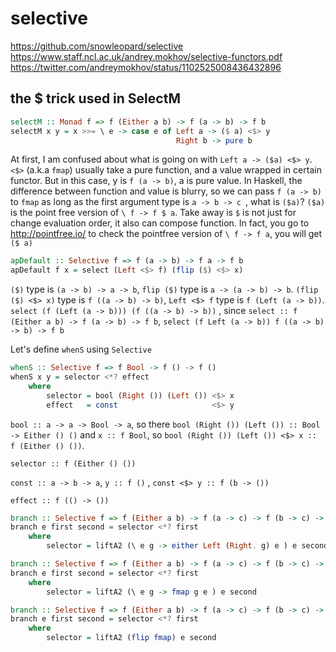 # selective


https://github.com/snowleopard/selective
https://www.staff.ncl.ac.uk/andrey.mokhov/selective-functors.pdf
https://twitter.com/andreymokhov/status/1102525008436432896


## the $ trick used in SelectM

```haskell
selectM :: Monad f => f (Either a b) -> f (a -> b) -> f b
selectM x y = x >>= \ e -> case e of Left a -> ($ a) <$> y
                                     Right b -> pure b
```

At first, I am confused about what is going on with `Left a -> ($a) <$> y`. `<$>` (a.k.a `fmap`) usually take a pure function, and a value wrapped in certain functor. But in this case, y is `f (a -> b)`, a is pure value. In Haskell, the difference between function and value is blurry, so we can pass `f (a -> b)` to `fmap` as long as the first argument type is `a -> b -> c `, what is `($a)`?  `($a)` is the point free version of `\ f -> f $ a`. Take away is `$` is not just for change evaluation order, it also can compose function. In fact, you go to http://pointfree.io/ to check the pointfree version of `\ f -> f a`, you will get `($ a)`


```haskell
apDefault :: Selective f => f (a -> b) -> f a -> f b
apDefault f x = select (Left <$> f) (flip ($) <$> x)
```

`($)` type is `(a -> b) -> a -> b`, `flip ($)` type is `a -> (a -> b) -> b`. `(flip ($) <$> x)` type is `f ((a -> b) -> b)`, `Left <$> f` type is `f (Left (a -> b))`. `select (f (Left (a -> b))) (f ((a -> b) -> b))` , since `select :: f (Either a b) -> f (a -> b) -> f b`, `select (f Left (a -> b)) f ((a -> b) -> b) -> f b`


Let's define `whenS` using `Selective`

```haskell
whenS :: Selective f => f Bool -> f () -> f ()
whenS x y = selector <*? effect
    where
        selector = bool (Right ()) (Left ()) <$> x
        effect   = const                     <$> y
```

`bool :: a -> a -> Bool -> a`, so there `bool (Right ()) (Left ()) :: Bool -> Either () ()` and `x :: f Bool`, so `bool (Right ()) (Left ()) <$> x :: f (Either () ())`.

`selector :: f (Either () ())`

`const :: a -> b -> a`, `y :: f ()` , `const <$> y :: f (b -> ())`

`effect :: f (() -> ())`

```haskell
branch :: Selective f => f (Either a b) -> f (a -> c) -> f (b -> c) -> f c
branch e first second = selector <*? first
    where
        selector = liftA2 (\ e g -> either Left (Right. g) e ) e second
```


```haskell
branch :: Selective f => f (Either a b) -> f (a -> c) -> f (b -> c) -> f c
branch e first second = selector <*? first
    where
        selector = liftA2 (\ e g -> fmap g e ) e second
```

```haskell
branch :: Selective f => f (Either a b) -> f (a -> c) -> f (b -> c) -> f c
branch e first second = selector <*? first
    where
        selector = liftA2 (flip fmap) e second
```